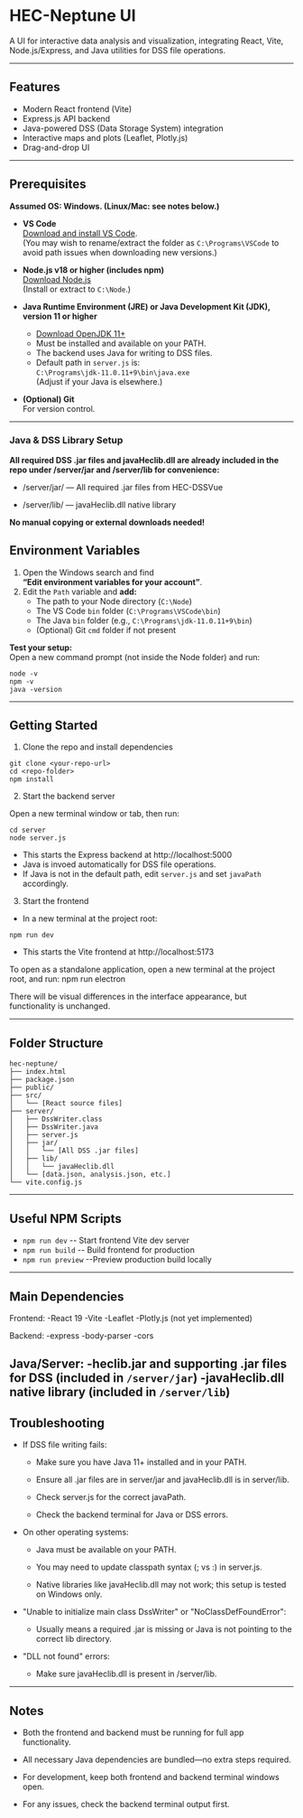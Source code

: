 # HEC-Neptune UI

A UI for interactive data analysis and visualization, integrating React, Vite, Node.js/Express, and Java utilities for DSS file operations.

---

## Features

- Modern React frontend (Vite)
- Express.js API backend
- Java-powered DSS (Data Storage System) integration
- Interactive maps and plots (Leaflet, Plotly.js)
- Drag-and-drop UI

---

## Prerequisites

**Assumed OS: Windows. (Linux/Mac: see notes below.)**

- **VS Code**  
  [Download and install VS Code](https://code.visualstudio.com/download).  
  (You may wish to rename/extract the folder as `C:\Programs\VSCode` to avoid path issues when downloading new versions.)

- **Node.js v18 or higher (includes npm)**  
  [Download Node.js](https://nodejs.org/en/download)  
  (Install or extract to `C:\Node`.)

- **Java Runtime Environment (JRE) or Java Development Kit (JDK), version 11 or higher**  
  - [Download OpenJDK 11+](https://www.oracle.com/java/technologies/downloads/archive/)
  - Must be installed and available on your PATH.
  - The backend uses Java for writing to DSS files.
  - Default path in `server.js` is:  
    `C:\Programs\jdk-11.0.11+9\bin\java.exe`  
    (Adjust if your Java is elsewhere.)

- **(Optional) Git**  
  For version control.

---

### Java & DSS Library Setup

**All required DSS .jar files and javaHeclib.dll are already included in the repo under /server/jar and /server/lib for convenience:**

- /server/jar/ — All required .jar files from HEC-DSSVue

- /server/lib/ — javaHeclib.dll native library

**No manual copying or external downloads needed!**

## Environment Variables

1. Open the Windows search and find  
   **“Edit environment variables for your account”**.
2. Edit the `Path` variable and **add:**
    - The path to your Node directory (`C:\Node`)
    - The VS Code `bin` folder (`C:\Programs\VSCode\bin`)
    - The Java `bin` folder (e.g., `C:\Programs\jdk-11.0.11+9\bin`)
    - (Optional) Git `cmd` folder if not present

**Test your setup:**  
Open a new command prompt (not inside the Node folder) and run:

```
node -v
npm -v
java -version
````
---

## Getting Started

1. Clone the repo and install dependencies
```
git clone <your-repo-url>
cd <repo-folder>
npm install
```

2. Start the backend server

Open a new terminal window or tab, then run:
```
cd server
node server.js
```

- This starts the Express backend at http://localhost:5000
- Java is invoed automatically for DSS file operations.
- If Java is not in the default path, edit `server.js` and set `javaPath` accordingly.

3. Start the frontend

- In a new terminal at the project root:
```
npm run dev
```

- This starts the Vite frontend at http://localhost:5173

To open as a standalone application, open a new terminal at the project root, and run:
npm run electron

There will be visual differences in the interface appearance, but functionality is unchanged.

---

## Folder Structure

```
hec-neptune/
├── index.html
├── package.json
├── public/
├── src/
│   └── [React source files]
├── server/
│   ├── DssWriter.class
│   ├── DssWriter.java
│   ├── server.js
│   ├── jar/
│   │   └── [All DSS .jar files]
│   ├── lib/
│   │   └── javaHeclib.dll
│   └── [data.json, analysis.json, etc.]
└── vite.config.js
```


---

## Useful NPM Scripts
- `npm run dev` -- Start frontend Vite dev server
- `npm run build` -- Build frontend for production
- `npm run preview` --Preview production build locally

---

## Main Dependencies
Frontend:
-React 19
-Vite
-Leaflet
-Plotly.js (not yet implemented)

Backend:
-express
-body-parser
-cors

Java/Server:
-heclib.jar and supporting .jar files for DSS (included in `/server/jar`)
-javaHeclib.dll native library (included in `/server/lib`)
---

## Troubleshooting
- If DSS file writing fails:

  - Make sure you have Java 11+ installed and in your PATH.

  - Ensure all .jar files are in server/jar and javaHeclib.dll is in server/lib.

  - Check server.js for the correct javaPath.

  - Check the backend terminal for Java or DSS errors.

- On other operating systems:

  - Java must be available on your PATH.

  - You may need to update classpath syntax (; vs :) in server.js.

  - Native libraries like javaHeclib.dll may not work; this setup is tested on Windows only.

- "Unable to initialize main class DssWriter" or "NoClassDefFoundError":

  - Usually means a required .jar is missing or Java is not pointing to the correct lib directory.

- "DLL not found" errors:

  - Make sure javaHeclib.dll is present in /server/lib.

---

## Notes

- Both the frontend and backend must be running for full app functionality.

- All necessary Java dependencies are bundled—no extra steps required.

- For development, keep both frontend and backend terminal windows open.

- For any issues, check the backend terminal output first.